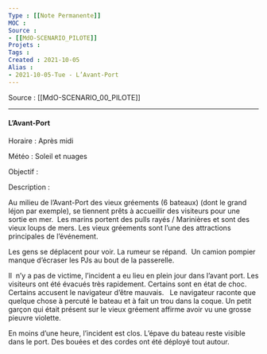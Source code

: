 ```yaml
---
Type : [[Note Permanente]]
MOC : 
Source : 
- [[MdO-SCENARIO_PILOTE]]
Projets :
Tags : 
Created : 2021-10-05
Alias :
- 2021-10-05-Tue - L’Avant-Port
---
```


Source : [[MdO-SCENARIO_00_PILOTE]]

***

#### L’Avant-Port  
  

Horaire : Après midi

Météo : Soleil et nuages

Objectif :

Description :

Au milieu de l’Avant-Port des vieux gréements (6 bateaux) (dont le grand léjon par exemple), se tiennent prêts à accueillir des visiteurs pour une sortie en mer.  Les marins portent des pulls rayés / Marinières et sont des vieux loups de mers. Les vieux gréements sont l’une des attractions principales de l’événement.

Les gens se déplacent pour voir. La rumeur se répand.  Un camion pompier manque d’écraser les PJs au bout de la passerelle. 

Il  n’y a pas de victime, l’incident a eu lieu en plein jour dans l’avant port. Les visiteurs ont été évacués très rapidement. Certains sont en état de choc.  Certains accusent le navigateur d’être mauvais.   Le navigateur raconte que quelque chose à percuté le bateau et à fait un trou dans la coque. Un petit garçon qui était présent sur le vieux gréement affirme avoir vu une grosse pieuvre violette. 

En moins d’une heure, l’incident est clos. L’épave du bateau reste visible dans le port. Des bouées et des cordes ont été déployé tout autour.
